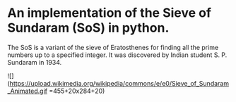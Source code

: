 # An implementation of the Sieve of Sundaram (SoS) in python.

The SoS is a variant of the sieve of Eratosthenes for finding all the prime numbers up to a specified integer. It was discovered by Indian student S. P. Sundaram in 1934.

![](https://upload.wikimedia.org/wikipedia/commons/e/e0/Sieve_of_Sundaram_Animated.gif =455+20x284+20)
